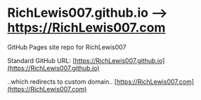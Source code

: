 # RichLewis007.github.io --> https://RichLewis007.com

GitHub Pages site repo for RichLewis007

Standard GitHub URL:
 [https://RichLewis007.github.io](https://RichLewis007.github.io)

..which redirects to custom domain..
[https://RichLewis007.com](https://RichLewis007.com)

